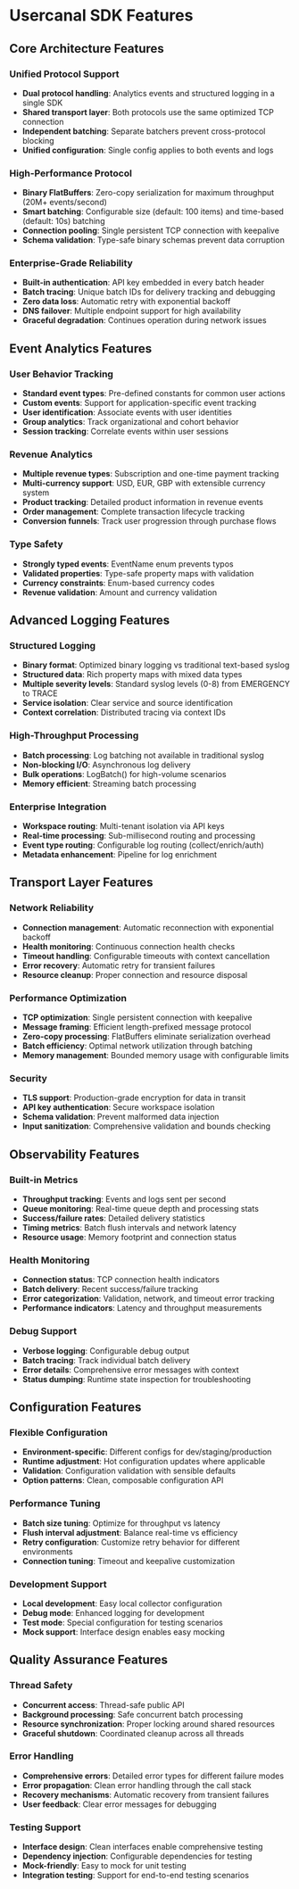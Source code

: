 # Usercanal SDK Features

## Core Architecture Features

### Unified Protocol Support
- **Dual protocol handling**: Analytics events and structured logging in a single SDK
- **Shared transport layer**: Both protocols use the same optimized TCP connection
- **Independent batching**: Separate batchers prevent cross-protocol blocking
- **Unified configuration**: Single config applies to both events and logs

### High-Performance Protocol
- **Binary FlatBuffers**: Zero-copy serialization for maximum throughput (20M+ events/second)
- **Smart batching**: Configurable size (default: 100 items) and time-based (default: 10s) batching
- **Connection pooling**: Single persistent TCP connection with keepalive
- **Schema validation**: Type-safe binary schemas prevent data corruption

### Enterprise-Grade Reliability
- **Built-in authentication**: API key embedded in every batch header
- **Batch tracing**: Unique batch IDs for delivery tracking and debugging
- **Zero data loss**: Automatic retry with exponential backoff
- **DNS failover**: Multiple endpoint support for high availability
- **Graceful degradation**: Continues operation during network issues

## Event Analytics Features

### User Behavior Tracking
- **Standard event types**: Pre-defined constants for common user actions
- **Custom events**: Support for application-specific event tracking
- **User identification**: Associate events with user identities
- **Group analytics**: Track organizational and cohort behavior
- **Session tracking**: Correlate events within user sessions

### Revenue Analytics
- **Multiple revenue types**: Subscription and one-time payment tracking
- **Multi-currency support**: USD, EUR, GBP with extensible currency system
- **Product tracking**: Detailed product information in revenue events
- **Order management**: Complete transaction lifecycle tracking
- **Conversion funnels**: Track user progression through purchase flows

### Type Safety
- **Strongly typed events**: EventName enum prevents typos
- **Validated properties**: Type-safe property maps with validation
- **Currency constraints**: Enum-based currency codes
- **Revenue validation**: Amount and currency validation

## Advanced Logging Features

### Structured Logging
- **Binary format**: Optimized binary logging vs traditional text-based syslog
- **Structured data**: Rich property maps with mixed data types
- **Multiple severity levels**: Standard syslog levels (0-8) from EMERGENCY to TRACE
- **Service isolation**: Clear service and source identification
- **Context correlation**: Distributed tracing via context IDs

### High-Throughput Processing
- **Batch processing**: Log batching not available in traditional syslog
- **Non-blocking I/O**: Asynchronous log delivery
- **Bulk operations**: LogBatch() for high-volume scenarios
- **Memory efficient**: Streaming batch processing

### Enterprise Integration
- **Workspace routing**: Multi-tenant isolation via API keys
- **Real-time processing**: Sub-millisecond routing and processing
- **Event type routing**: Configurable log routing (collect/enrich/auth)
- **Metadata enhancement**: Pipeline for log enrichment

## Transport Layer Features

### Network Reliability
- **Connection management**: Automatic reconnection with exponential backoff
- **Health monitoring**: Continuous connection health checks
- **Timeout handling**: Configurable timeouts with context cancellation
- **Error recovery**: Automatic retry for transient failures
- **Resource cleanup**: Proper connection and resource disposal

### Performance Optimization
- **TCP optimization**: Single persistent connection with keepalive
- **Message framing**: Efficient length-prefixed message protocol
- **Zero-copy processing**: FlatBuffers eliminate serialization overhead
- **Batch efficiency**: Optimal network utilization through batching
- **Memory management**: Bounded memory usage with configurable limits

### Security
- **TLS support**: Production-grade encryption for data in transit
- **API key authentication**: Secure workspace isolation
- **Schema validation**: Prevent malformed data injection
- **Input sanitization**: Comprehensive validation and bounds checking

## Observability Features

### Built-in Metrics
- **Throughput tracking**: Events and logs sent per second
- **Queue monitoring**: Real-time queue depth and processing stats
- **Success/failure rates**: Detailed delivery statistics
- **Timing metrics**: Batch flush intervals and network latency
- **Resource usage**: Memory footprint and connection status

### Health Monitoring
- **Connection status**: TCP connection health indicators
- **Batch delivery**: Recent success/failure tracking
- **Error categorization**: Validation, network, and timeout error tracking
- **Performance indicators**: Latency and throughput measurements

### Debug Support
- **Verbose logging**: Configurable debug output
- **Batch tracing**: Track individual batch delivery
- **Error details**: Comprehensive error messages with context
- **Status dumping**: Runtime state inspection for troubleshooting

## Configuration Features

### Flexible Configuration
- **Environment-specific**: Different configs for dev/staging/production
- **Runtime adjustment**: Hot configuration updates where applicable
- **Validation**: Configuration validation with sensible defaults
- **Option patterns**: Clean, composable configuration API

### Performance Tuning
- **Batch size tuning**: Optimize for throughput vs latency
- **Flush interval adjustment**: Balance real-time vs efficiency
- **Retry configuration**: Customize retry behavior for different environments
- **Connection tuning**: Timeout and keepalive customization

### Development Support
- **Local development**: Easy local collector configuration
- **Debug mode**: Enhanced logging for development
- **Test mode**: Special configuration for testing scenarios
- **Mock support**: Interface design enables easy mocking

## Quality Assurance Features

### Thread Safety
- **Concurrent access**: Thread-safe public API
- **Background processing**: Safe concurrent batch processing
- **Resource synchronization**: Proper locking around shared resources
- **Graceful shutdown**: Coordinated cleanup across all threads

### Error Handling
- **Comprehensive errors**: Detailed error types for different failure modes
- **Error propagation**: Clean error handling through the call stack
- **Recovery mechanisms**: Automatic recovery from transient failures
- **User feedback**: Clear error messages for debugging

### Testing Support
- **Interface design**: Clean interfaces enable comprehensive testing
- **Dependency injection**: Configurable dependencies for testing
- **Mock-friendly**: Easy to mock for unit testing
- **Integration testing**: Support for end-to-end testing scenarios